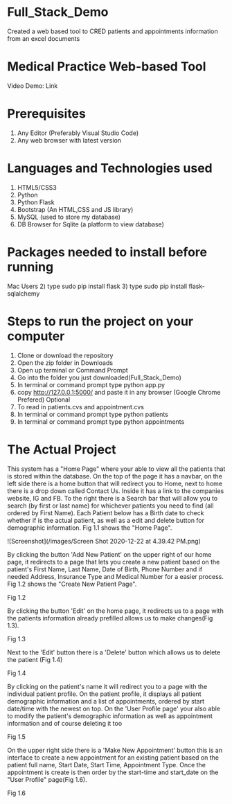 # Full_Stack_Demo
Created a web based tool to CRED patients and appointments information from an excel documents

# Medical Practice Web-based Tool
Video Demo: Link

# Prerequisites
1) Any Editor (Preferably Visual Studio Code)
2) Any web browser with latest version

# Languages and Technologies used
1) HTML5/CSS3
2) Python 
3) Python Flask 
4) Bootstrap (An HTML,CSS and JS library)
5) MySQL (used to store my database)
6) DB Browser for Sqlite (a platform to view database)

# Packages needed to install before running
Mac Users
2) type sudo pip install flask
3) type sudo pip install flask-sqlalchemy

# Steps to run the project on your computer
1) Clone or download the repository
2) Open the zip folder in Downloads
3) Open up terminal or Command Prompt
4) Go into the folder you just downloaded(Full_Stack_Demo)
5) In terminal or command prompt type python app.py
6) copy http://127.0.0.1:5000/ and paste it in any browser (Google Chrome Prefered)
Optional
1) To read in patients.cvs and appointment.cvs
2) In terminal or command prompt type python patients
3) In terminal or command prompt type python appointments

# The Actual Project
This system has a "Home Page" where your able to view all the patients that is stored within the database. On the top of the page it has a navbar, on the left side there is a home button that will redirect you to Home, next to home there is a drop down called Contact Us. Inside it has a link to the companies website, IG and FB. To the right there is a Search bar that will allow you to search (by first or last name) for whichever patients you need to find (all ordered by First Name). Each Patient below has a Birth date to check whether if is the actual patient, as well as a edit and delete button for demographic information. Fig 1.1 shows the "Home Page".

![Screenshot](/images/Screen Shot 2020-12-22 at 4.39.42 PM.png)

By clicking the button 'Add New Patient' on the upper right of our home page, it redirects to a page that lets you create a new patient based on the patient's First Name, Last Name, Date of Birth, Phone Number and if needed Address, Insurance Type and Medical Number for a easier process. Fig 1.2 shows the "Create New Patient Page". 

Fig 1.2

By clicking the button 'Edit' on the home page, it redirects us to a page with the patients information already prefilled allows us to make changes(Fig 1.3). 

Fig 1.3

Next to the 'Edit' button there is a 'Delete' button which allows us to delete the patient (Fig 1.4)

Fig 1.4

By clicking on the patient's name it will redirect you to a page with the individual patient profile. On the patient profile, it displays all patient demographic information and a list of appointments, ordered by start date/time with the newest on top. On the 'User Profile page' your also able to modify the patient's demographic information as well as appointment information and of course deleting it too

Fig 1.5

On the upper right side there is a 'Make New Appointment' button this is an interface to create a new appointment for an existing patient based on the patient full name, Start Date, Start Time, Appointment Type. Once the appointment is create is then order by the start-time and start_date on the "User Profile" page(Fig 1.6).

Fig 1.6










